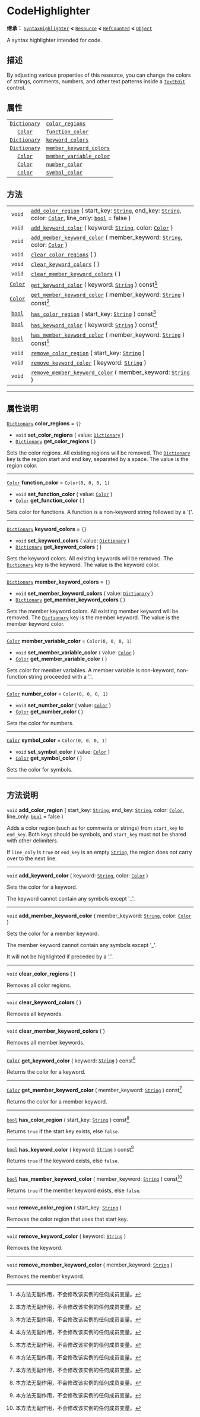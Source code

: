 <!-- ⚠ 请勿编辑本文件 ⚠ -->
<!-- 本文档使用脚本从 WeDot 引擎源码仓库生成。 -->
<!-- 生成脚本：https://github.com/WeDot-Engine/WeDot/tree/master/doc/tools/make_md.py； -->
<!-- 原文件：https://github.com/WeDot-Engine/WeDot/tree/master/doc/classes/CodeHighlighter.xml。 -->

<div id="_class_codehighlighter"></div>

# CodeHighlighter

**继承：** [`SyntaxHighlighter`](class_syntaxhighlighter.md) **<** [`Resource`](class_resource.md) **<** [`RefCounted`](class_refcounted.md) **<** [`Object`](class_object.md)

A syntax highlighter intended for code.

## 描述

By adjusting various properties of this resource, you can change the colors of strings, comments, numbers, and other text patterns inside a [`TextEdit`](class_textedit.md) control.

## 属性

|||
|:-:|:--|
| [`Dictionary`](class_dictionary.md) | [`color_regions`](class_codehighlighter.md#class_codehighlighter_property_color_regions)                 | ``{}``                |
| [`Color`](class_color.md)           | [`function_color`](class_codehighlighter.md#class_codehighlighter_property_function_color)               | ``Color(0, 0, 0, 1)`` |
| [`Dictionary`](class_dictionary.md) | [`keyword_colors`](class_codehighlighter.md#class_codehighlighter_property_keyword_colors)               | ``{}``                |
| [`Dictionary`](class_dictionary.md) | [`member_keyword_colors`](class_codehighlighter.md#class_codehighlighter_property_member_keyword_colors) | ``{}``                |
| [`Color`](class_color.md)           | [`member_variable_color`](class_codehighlighter.md#class_codehighlighter_property_member_variable_color) | ``Color(0, 0, 0, 1)`` |
| [`Color`](class_color.md)           | [`number_color`](class_codehighlighter.md#class_codehighlighter_property_number_color)                   | ``Color(0, 0, 0, 1)`` |
| [`Color`](class_color.md)           | [`symbol_color`](class_codehighlighter.md#class_codehighlighter_property_symbol_color)                   | ``Color(0, 0, 0, 1)`` |

## 方法

|||
|:-:|:--|
| `void`                    | [`add_color_region`](class_codehighlighter.md#class_codehighlighter_method_add_color_region) ( start_key: [`String`](class_string.md), end_key: [`String`](class_string.md), color: [`Color`](class_color.md), line_only: [`bool`](class_bool.md) = false ) |
| `void`                    | [`add_keyword_color`](class_codehighlighter.md#class_codehighlighter_method_add_keyword_color) ( keyword: [`String`](class_string.md), color: [`Color`](class_color.md) )                                                                                   |
| `void`                    | [`add_member_keyword_color`](class_codehighlighter.md#class_codehighlighter_method_add_member_keyword_color) ( member_keyword: [`String`](class_string.md), color: [`Color`](class_color.md) )                                                              |
| `void`                    | [`clear_color_regions`](class_codehighlighter.md#class_codehighlighter_method_clear_color_regions) ( )                                                                                                                                                      |
| `void`                    | [`clear_keyword_colors`](class_codehighlighter.md#class_codehighlighter_method_clear_keyword_colors) ( )                                                                                                                                                    |
| `void`                    | [`clear_member_keyword_colors`](class_codehighlighter.md#class_codehighlighter_method_clear_member_keyword_colors) ( )                                                                                                                                      |
| [`Color`](class_color.md) | [`get_keyword_color`](class_codehighlighter.md#class_codehighlighter_method_get_keyword_color) ( keyword: [`String`](class_string.md) ) const[^const]                                                                                                       |
| [`Color`](class_color.md) | [`get_member_keyword_color`](class_codehighlighter.md#class_codehighlighter_method_get_member_keyword_color) ( member_keyword: [`String`](class_string.md) ) const[^const]                                                                                  |
| [`bool`](class_bool.md)   | [`has_color_region`](class_codehighlighter.md#class_codehighlighter_method_has_color_region) ( start_key: [`String`](class_string.md) ) const[^const]                                                                                                       |
| [`bool`](class_bool.md)   | [`has_keyword_color`](class_codehighlighter.md#class_codehighlighter_method_has_keyword_color) ( keyword: [`String`](class_string.md) ) const[^const]                                                                                                       |
| [`bool`](class_bool.md)   | [`has_member_keyword_color`](class_codehighlighter.md#class_codehighlighter_method_has_member_keyword_color) ( member_keyword: [`String`](class_string.md) ) const[^const]                                                                                  |
| `void`                    | [`remove_color_region`](class_codehighlighter.md#class_codehighlighter_method_remove_color_region) ( start_key: [`String`](class_string.md) )                                                                                                               |
| `void`                    | [`remove_keyword_color`](class_codehighlighter.md#class_codehighlighter_method_remove_keyword_color) ( keyword: [`String`](class_string.md) )                                                                                                               |
| `void`                    | [`remove_member_keyword_color`](class_codehighlighter.md#class_codehighlighter_method_remove_member_keyword_color) ( member_keyword: [`String`](class_string.md) )                                                                                          |

<!-- rst-class:: classref-section-separator -->

---

## 属性说明

<div id="_class_codehighlighter_property_color_regions"></div>

[`Dictionary`](class_dictionary.md) **color_regions** = ``{}`` <div id="class_codehighlighter_property_color_regions"></div>

- `void` **set_color_regions** ( value: [`Dictionary`](class_dictionary.md) )
- [`Dictionary`](class_dictionary.md) **get_color_regions** ( )

Sets the color regions. All existing regions will be removed. The [`Dictionary`](class_dictionary.md) key is the region start and end key, separated by a space. The value is the region color.

<!-- rst-class:: classref-item-separator -->

---

<div id="_class_codehighlighter_property_function_color"></div>

[`Color`](class_color.md) **function_color** = ``Color(0, 0, 0, 1)`` <div id="class_codehighlighter_property_function_color"></div>

- `void` **set_function_color** ( value: [`Color`](class_color.md) )
- [`Color`](class_color.md) **get_function_color** ( )

Sets color for functions. A function is a non-keyword string followed by a '('.

<!-- rst-class:: classref-item-separator -->

---

<div id="_class_codehighlighter_property_keyword_colors"></div>

[`Dictionary`](class_dictionary.md) **keyword_colors** = ``{}`` <div id="class_codehighlighter_property_keyword_colors"></div>

- `void` **set_keyword_colors** ( value: [`Dictionary`](class_dictionary.md) )
- [`Dictionary`](class_dictionary.md) **get_keyword_colors** ( )

Sets the keyword colors. All existing keywords will be removed. The [`Dictionary`](class_dictionary.md) key is the keyword. The value is the keyword color.

<!-- rst-class:: classref-item-separator -->

---

<div id="_class_codehighlighter_property_member_keyword_colors"></div>

[`Dictionary`](class_dictionary.md) **member_keyword_colors** = ``{}`` <div id="class_codehighlighter_property_member_keyword_colors"></div>

- `void` **set_member_keyword_colors** ( value: [`Dictionary`](class_dictionary.md) )
- [`Dictionary`](class_dictionary.md) **get_member_keyword_colors** ( )

Sets the member keyword colors. All existing member keyword will be removed. The [`Dictionary`](class_dictionary.md) key is the member keyword. The value is the member keyword color.

<!-- rst-class:: classref-item-separator -->

---

<div id="_class_codehighlighter_property_member_variable_color"></div>

[`Color`](class_color.md) **member_variable_color** = ``Color(0, 0, 0, 1)`` <div id="class_codehighlighter_property_member_variable_color"></div>

- `void` **set_member_variable_color** ( value: [`Color`](class_color.md) )
- [`Color`](class_color.md) **get_member_variable_color** ( )

Sets color for member variables. A member variable is non-keyword, non-function string proceeded with a '.'.

<!-- rst-class:: classref-item-separator -->

---

<div id="_class_codehighlighter_property_number_color"></div>

[`Color`](class_color.md) **number_color** = ``Color(0, 0, 0, 1)`` <div id="class_codehighlighter_property_number_color"></div>

- `void` **set_number_color** ( value: [`Color`](class_color.md) )
- [`Color`](class_color.md) **get_number_color** ( )

Sets the color for numbers.

<!-- rst-class:: classref-item-separator -->

---

<div id="_class_codehighlighter_property_symbol_color"></div>

[`Color`](class_color.md) **symbol_color** = ``Color(0, 0, 0, 1)`` <div id="class_codehighlighter_property_symbol_color"></div>

- `void` **set_symbol_color** ( value: [`Color`](class_color.md) )
- [`Color`](class_color.md) **get_symbol_color** ( )

Sets the color for symbols.

<!-- rst-class:: classref-section-separator -->

---

## 方法说明

<div id="_class_codehighlighter_method_add_color_region"></div>

`void` **add_color_region** ( start_key: [`String`](class_string.md), end_key: [`String`](class_string.md), color: [`Color`](class_color.md), line_only: [`bool`](class_bool.md) = false )<div id="class_codehighlighter_method_add_color_region"></div>

Adds a color region (such as for comments or strings) from `start_key` to `end_key`. Both keys should be symbols, and `start_key` must not be shared with other delimiters.

If `line_only` is `true` or `end_key` is an empty [`String`](class_string.md), the region does not carry over to the next line.

<!-- rst-class:: classref-item-separator -->

---

<div id="_class_codehighlighter_method_add_keyword_color"></div>

`void` **add_keyword_color** ( keyword: [`String`](class_string.md), color: [`Color`](class_color.md) )<div id="class_codehighlighter_method_add_keyword_color"></div>

Sets the color for a keyword.

The keyword cannot contain any symbols except '\_'.

<!-- rst-class:: classref-item-separator -->

---

<div id="_class_codehighlighter_method_add_member_keyword_color"></div>

`void` **add_member_keyword_color** ( member_keyword: [`String`](class_string.md), color: [`Color`](class_color.md) )<div id="class_codehighlighter_method_add_member_keyword_color"></div>

Sets the color for a member keyword.

The member keyword cannot contain any symbols except '\_'.

It will not be highlighted if preceded by a '.'.

<!-- rst-class:: classref-item-separator -->

---

<div id="_class_codehighlighter_method_clear_color_regions"></div>

`void` **clear_color_regions** ( )<div id="class_codehighlighter_method_clear_color_regions"></div>

Removes all color regions.

<!-- rst-class:: classref-item-separator -->

---

<div id="_class_codehighlighter_method_clear_keyword_colors"></div>

`void` **clear_keyword_colors** ( )<div id="class_codehighlighter_method_clear_keyword_colors"></div>

Removes all keywords.

<!-- rst-class:: classref-item-separator -->

---

<div id="_class_codehighlighter_method_clear_member_keyword_colors"></div>

`void` **clear_member_keyword_colors** ( )<div id="class_codehighlighter_method_clear_member_keyword_colors"></div>

Removes all member keywords.

<!-- rst-class:: classref-item-separator -->

---

<div id="_class_codehighlighter_method_get_keyword_color"></div>

[`Color`](class_color.md) **get_keyword_color** ( keyword: [`String`](class_string.md) ) const[^const]<div id="class_codehighlighter_method_get_keyword_color"></div>

Returns the color for a keyword.

<!-- rst-class:: classref-item-separator -->

---

<div id="_class_codehighlighter_method_get_member_keyword_color"></div>

[`Color`](class_color.md) **get_member_keyword_color** ( member_keyword: [`String`](class_string.md) ) const[^const]<div id="class_codehighlighter_method_get_member_keyword_color"></div>

Returns the color for a member keyword.

<!-- rst-class:: classref-item-separator -->

---

<div id="_class_codehighlighter_method_has_color_region"></div>

[`bool`](class_bool.md) **has_color_region** ( start_key: [`String`](class_string.md) ) const[^const]<div id="class_codehighlighter_method_has_color_region"></div>

Returns `true` if the start key exists, else `false`.

<!-- rst-class:: classref-item-separator -->

---

<div id="_class_codehighlighter_method_has_keyword_color"></div>

[`bool`](class_bool.md) **has_keyword_color** ( keyword: [`String`](class_string.md) ) const[^const]<div id="class_codehighlighter_method_has_keyword_color"></div>

Returns `true` if the keyword exists, else `false`.

<!-- rst-class:: classref-item-separator -->

---

<div id="_class_codehighlighter_method_has_member_keyword_color"></div>

[`bool`](class_bool.md) **has_member_keyword_color** ( member_keyword: [`String`](class_string.md) ) const[^const]<div id="class_codehighlighter_method_has_member_keyword_color"></div>

Returns `true` if the member keyword exists, else `false`.

<!-- rst-class:: classref-item-separator -->

---

<div id="_class_codehighlighter_method_remove_color_region"></div>

`void` **remove_color_region** ( start_key: [`String`](class_string.md) )<div id="class_codehighlighter_method_remove_color_region"></div>

Removes the color region that uses that start key.

<!-- rst-class:: classref-item-separator -->

---

<div id="_class_codehighlighter_method_remove_keyword_color"></div>

`void` **remove_keyword_color** ( keyword: [`String`](class_string.md) )<div id="class_codehighlighter_method_remove_keyword_color"></div>

Removes the keyword.

<!-- rst-class:: classref-item-separator -->

---

<div id="_class_codehighlighter_method_remove_member_keyword_color"></div>

`void` **remove_member_keyword_color** ( member_keyword: [`String`](class_string.md) )<div id="class_codehighlighter_method_remove_member_keyword_color"></div>

Removes the member keyword.

[^virtual]: 本方法通常需要用户覆盖才能生效。
[^const]: 本方法无副作用，不会修改该实例的任何成员变量。
[^vararg]: 本方法除了能接受在此处描述的参数外，还能够继续接受任意数量的参数。
[^constructor]: 本方法用于构造某个类型。
[^static]: 调用本方法无需实例，可直接使用类名进行调用。
[^operator]: 本方法描述的是使用本类型作为左操作数的有效运算符。
[^bitfield]: 这个值是由下列位标志构成位掩码的整数。
[^void]: 无返回值。
